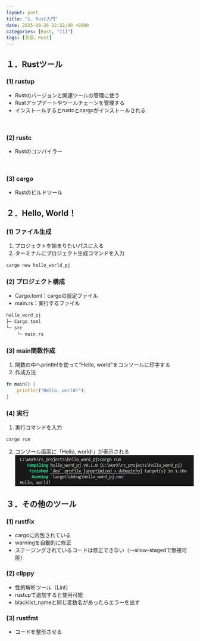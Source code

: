 ```yaml
---
layout: post
title: "1. Rust入門"
date: 2025-08-26 22:22:00 +0900
categories: [Rust, "[1]"]
tags: [言語，Rust]
---
```

## １．Rustツール
### (1) rustup
- Rustのバージョンと関連ツールの管理に使う
- Rustアップデートやツールチェーンを管理する
- インストールするとrustcとcargoがインストールされる
<br>

### (2) rustc
- Rustのコンパイラー
<br>

### (3) cargo
- Rustのビルドツール

## ２．Hello, World！
### (1) ファイル生成
1. プロジェクトを始まりたいパスに入る
2. ターミナルにプロジェクト生成コマンドを入力

```bash
cargo new hello_world_pj
```

### (2) プロジェクト構成
- Cargo.toml：cargoの設定ファイル
- main.rs：実行するファイル
```rust
hello_word_pj
├─ Cargo.toml
└─ src
    └─ main.rs
```

### (3) main関数作成
1. 関数の中へprintln!を使って"Hello, world"をコンソールに印字する
2. 作成方法
```rust
fn main() { 
    println!("Hello, world!");
}
```

### (4) 実行
1. 実行コマンドを入力
```bash
cargo run
```
2. コンソール画面に「Hello, world!」が表示される
![](/assets/img/blog-2025-08-26-21-42-11.png)

## ３．その他のツール
### (1) rustfix
- cargoに内包されている
- warningを自動的に修正
- ステージングされているコードは修正できない（--allow-stagedで無視可能）

### (2) clippy
- 性的解析ツール（Lint）
- rustupで追加すると使用可能
- blacklist_nameと同じ変数名があったらエラーを出す

### (3) rustfmt
- コードを整形させる
